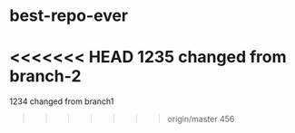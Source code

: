 # best-repo-ever
<<<<<<< HEAD
1235 changed from branch-2
=======
1234 changed from branch1
>>>>>>> origin/master
456